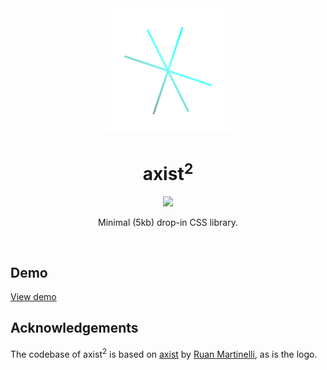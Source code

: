 <div style="text-align: center; padding-bottom: 1rem;">
    <img src="./logo.png" width="200" height="200" />
    <h1>axist<sup>2</sup></h1>
    <p>
        <img src="https://github.com/ruanmartinelli/axist/workflows/build/badge.svg" />
    </p>
    <p>Minimal (5kb) drop-in CSS library.</p>
</div>

## Demo

[View demo](https://theresnotime.github.io/axist2/)
<!---
## Installation

Import in your HTML:

```html
<link rel="stylesheet" href="https://unpkg.com/axist@latest/dist/axist.min.css" />
```

With npm:

```bash
npm i axist

# import '../node_modules/axist/dist/axist.min.css'
```
-->
## Acknowledgements
The codebase of axist<sup>2</sup> is based on [axist](#) by [Ruan Martinelli](https://github.com/ruanmartinelli), as is
the logo.